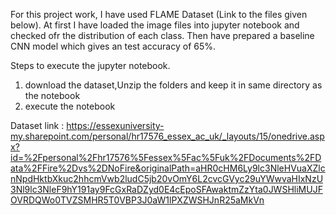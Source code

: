 For this project work, I have used FLAME Dataset (Link to the files given below). At first I have loaded the image files into jupyter notebook and checked ofr the distribution of each class. Then have prepared a baseline CNN model which gives an test accuracy of 65%.

Steps to execute the jupyter notebook.
1. download the dataset,Unzip the folders and keep it in same directory as the notebook
2. execute the notebook

Dataset link : https://essexuniversity-my.sharepoint.com/personal/hr17576_essex_ac_uk/_layouts/15/onedrive.aspx?id=%2Fpersonal%2Fhr17576%5Fessex%5Fac%5Fuk%2FDocuments%2FData%2FFire%2Dvs%2DNoFire&originalPath=aHR0cHM6Ly9lc3NleHVuaXZlcnNpdHktbXkuc2hhcmVwb2ludC5jb20vOmY6L2cvcGVyc29uYWwvaHIxNzU3Nl9lc3NleF9hY191ay9FcGxRaDZyd0E4cEpoSFAwaktmZzYta0JWSHliMUJFOVRDQWo0TVZSMHR5T0VBP3J0aW1lPXZWSHJnR25aMkVn
